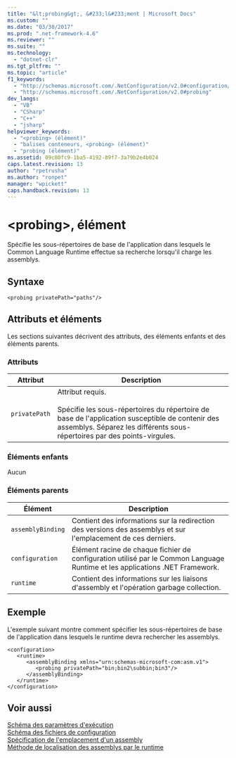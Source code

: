 ```yaml
---
title: "&lt;probing&gt;, &#233;l&#233;ment | Microsoft Docs"
ms.custom: ""
ms.date: "03/30/2017"
ms.prod: ".net-framework-4.6"
ms.reviewer: ""
ms.suite: ""
ms.technology: 
  - "dotnet-clr"
ms.tgt_pltfrm: ""
ms.topic: "article"
f1_keywords: 
  - "http://schemas.microsoft.com/.NetConfiguration/v2.0#configuration/runtime/assemblyBinding/probing"
  - "http://schemas.microsoft.com/.NetConfiguration/v2.0#probing"
dev_langs: 
  - "VB"
  - "CSharp"
  - "C++"
  - "jsharp"
helpviewer_keywords: 
  - "<probing> (élément)"
  - "balises conteneurs, <probing> (élément)"
  - "probing (élément)"
ms.assetid: 09c80fc9-1ba5-4192-89f7-3a79b2e4b024
caps.latest.revision: 13
author: "rpetrusha"
ms.author: "ronpet"
manager: "wpickett"
caps.handback.revision: 13
---
```

# &lt;probing&gt;, &#233;l&#233;ment
Spécifie les sous\-répertoires de base de l'application dans lesquels le Common Language Runtime effectue sa recherche lorsqu'il charge les assemblys.  
  
## Syntaxe  
  
```  
<probing privatePath="paths"/>  
```  
  
## Attributs et éléments  
 Les sections suivantes décrivent des attributs, des éléments enfants et des éléments parents.  
  
### Attributs  
  
|Attribut|Description|  
|--------------|-----------------|  
|`privatePath`|Attribut requis.<br /><br /> Spécifie les sous\-répertoires du répertoire de base de l'application susceptible de contenir des assemblys.  Séparez les différents sous\-répertoires par des points\-virgules.|  
  
### Éléments enfants  
 Aucun  
  
### Éléments parents  
  
|Élément|Description|  
|-------------|-----------------|  
|`assemblyBinding`|Contient des informations sur la redirection des versions des assemblys et sur l'emplacement de ces derniers.|  
|`configuration`|Élément racine de chaque fichier de configuration utilisé par le Common Language Runtime et les applications .NET Framework.|  
|`runtime`|Contient des informations sur les liaisons d'assembly et l'opération garbage collection.|  
  
## Exemple  
 L'exemple suivant montre comment spécifier les sous\-répertoires de base de l'application dans lesquels le runtime devra rechercher les assemblys.  
  
```  
<configuration>  
   <runtime>  
      <assemblyBinding xmlns="urn:schemas-microsoft-com:asm.v1">  
         <probing privatePath="bin;bin2\subbin;bin3"/>  
      </assemblyBinding>  
   </runtime>  
</configuration>  
```  
  
## Voir aussi  
 [Schéma des paramètres d'exécution](../../../../../docs/framework/configure-apps/file-schema/runtime/index.md)   
 [Schéma des fichiers de configuration](../../../../../docs/framework/configure-apps/file-schema/index.md)   
 [Spécification de l'emplacement d'un assembly](../../../../../docs/framework/configure-apps/specify-assembly-location.md)   
 [Méthode de localisation des assemblys par le runtime](../../../../../docs/framework/deployment/how-the-runtime-locates-assemblies.md)